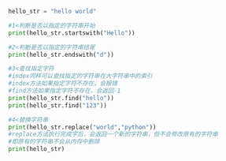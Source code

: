 
<BlogInfo id="687" title="17.字符串的查找和替换" author="白日梦想猿" pv=0 read_times=0 pre_cost_time=0分20秒 category="高级变量类型" tag_list="['高级变量类型']" create_time="2020.02.12 12:53:58" update_time="2020.02.12 13:04:56" />

```python
hello_str = "hello world"

#1<判断是否以指定的字符串开始
print(hello_str.startswith("Hello"))

#2<判断是否以指定的字符串结尾
print(hello_str.endswith("d"))

#3<查找指定字符
#index同样可以查找指定的字符串在大字符串中的索引
#index方法如果指定字符不存在，会报错
#find方法如果指定字符不存在，会返回-1
print(hello_str.find("hello"))
print(hello_str.find("123"))

#4<替换字符串
print(hello_str.replace("world","python"))
#replace方法执行完成字后，会返回一个新的字符串，但不会修改原有的字符串
#即原有的字符串不会从内存中删除
print(hello_str)


```

